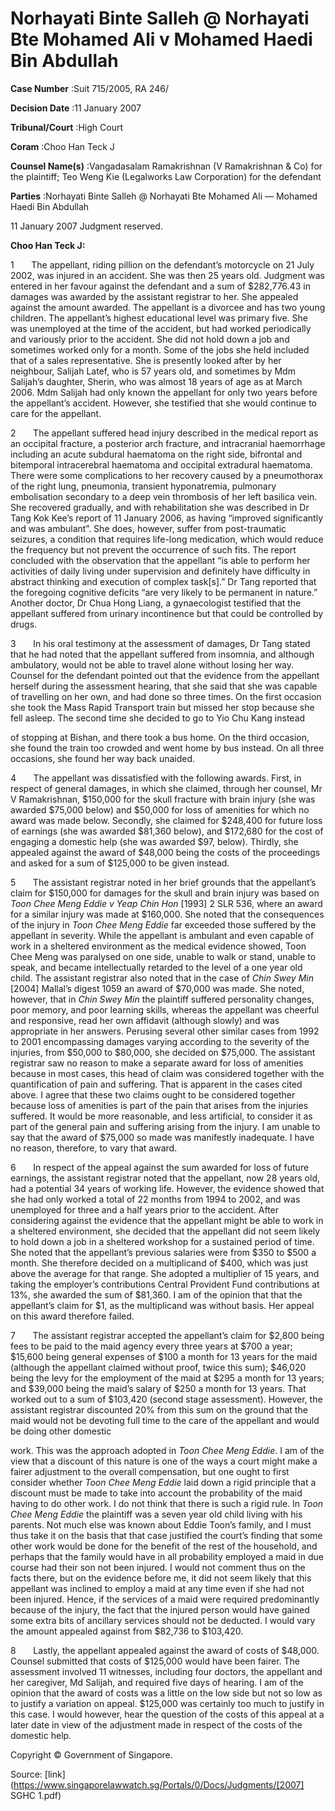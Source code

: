 # Norhayati Binte Salleh @ Norhayati Bte Mohamed Ali v Mohamed Haedi Bin Abdullah 



**Case Number** :Suit 715/2005, RA 246/ 

**Decision Date** :11 January 2007 

**Tribunal/Court** :High Court 

**Coram** :Choo Han Teck J 

**Counsel Name(s)** :Vangadasalam Ramakrishnan (V Ramakrishnan & Co) for the plaintiff; Teo Weng Kie (Legalworks Law Corporation) for the defendant 

**Parties** :Norhayati Binte Salleh @ Norhayati Bte Mohamed Ali — Mohamed Haedi Bin Abdullah 

11 January 2007 Judgment reserved. 

**Choo Han Teck J:** 

1       The appellant, riding pillion on the defendant’s motorcycle on 21 July 2002, was injured in an accident. She was then 25 years old. Judgment was entered in her favour against the defendant and a sum of $282,776.43 in damages was awarded by the assistant registrar to her. She appealed against the amount awarded. The appellant is a divorcee and has two young children. The appellant’s highest educational level was primary five. She was unemployed at the time of the accident, but had worked periodically and variously prior to the accident. She did not hold down a job and sometimes worked only for a month. Some of the jobs she held included that of a sales representative. She is presently looked after by her neighbour, Salijah Latef, who is 57 years old, and sometimes by Mdm Salijah’s daughter, Sherin, who was almost 18 years of age as at March 2006. Mdm Salijah had only known the appellant for only two years before the appellant’s accident. However, she testified that she would continue to care for the appellant. 

2       The appellant suffered head injury described in the medical report as an occipital fracture, a posterior arch fracture, and intracranial haemorrhage including an acute subdural haematoma on the right side, bifrontal and bitemporal intracerebral haematoma and occipital extradural haematoma. There were some complications to her recovery caused by a pneumothorax of the right lung, pneumonia, transient hyponatremia, pulmonary embolisation secondary to a deep vein thrombosis of her left basilica vein. She recovered gradually, and with rehabilitation she was described in Dr Tang Kok Kee’s report of 11 January 2006, as having “improved significantly and was ambulant”. She does, however, suffer from post-traumatic seizures, a condition that requires life-long medication, which would reduce the frequency but not prevent the occurrence of such fits. The report concluded with the observation that the appellant “is able to perform her activities of daily living under supervision and definitely have difficulty in abstract thinking and execution of complex task[s].” Dr Tang reported that the foregoing cognitive deficits “are very likely to be permanent in nature.” Another doctor, Dr Chua Hong Liang, a gynaecologist testified that the appellant suffered from urinary incontinence but that could be controlled by drugs. 

3       In his oral testimony at the assessment of damages, Dr Tang stated that he had noted that the appellant suffered from insomnia, and although ambulatory, would not be able to travel alone without losing her way. Counsel for the defendant pointed out that the evidence from the appellant herself during the assessment hearing, that she said that she was capable of travelling on her own, and had done so three times. On the first occasion she took the Mass Rapid Transport train but missed her stop because she fell asleep. The second time she decided to go to Yio Chu Kang instead 


of stopping at Bishan, and there took a bus home. On the third occasion, she found the train too crowded and went home by bus instead. On all three occasions, she found her way back unaided. 

4       The appellant was dissatisfied with the following awards. First, in respect of general damages, in which she claimed, through her counsel, Mr V Ramakrishnan, $150,000 for the skull fracture with brain injury (she was awarded $75,000 below) and $50,000 for loss of amenities for which no award was made below. Secondly, she claimed for $248,400 for future loss of earnings (she was awarded $81,360 below), and $172,680 for the cost of engaging a domestic help (she was awarded $97, below). Thirdly, she appealed against the award of $48,000 being the costs of the proceedings and asked for a sum of $125,000 to be given instead. 

5       The assistant registrar noted in her brief grounds that the appellant’s claim for $150,000 for damages for the skull and brain injury was based on _Toon Chee Meng Eddie v Yeap Chin Hon_ <span class="citation">[1993] 2 SLR 536</span>, where an award for a similar injury was made at $160,000. She noted that the consequences of the injury in _Toon Chee Meng Eddie_ far exceeded those suffered by the appellant in severity. While the appellant is ambulant and even capable of work in a sheltered environment as the medical evidence showed, Toon Chee Meng was paralysed on one side, unable to walk or stand, unable to speak, and became intellectually retarded to the level of a one year old child. The assistant registrar also noted that in the case of _Chin Swey Min_ [2004] Mallal’s digest 1059 an award of $70,000 was made. She noted, however, that in _Chin Swey Min_ the plaintiff suffered personality changes, poor memory, and poor learning skills, whereas the appellant was cheerful and responsive, read her own affidavit (although slowly) and was appropriate in her answers. Perusing several other similar cases from 1992 to 2001 encompassing damages varying according to the severity of the injuries, from $50,000 to $80,000, she decided on $75,000. The assistant registrar saw no reason to make a separate award for loss of amenities because in most cases, this head of claim was considered together with the quantification of pain and suffering. That is apparent in the cases cited above. I agree that these two claims ought to be considered together because loss of amenities is part of the pain that arises from the injuries suffered. It would be more reasonable, and less artificial, to consider it as part of the general pain and suffering arising from the injury. I am unable to say that the award of $75,000 so made was manifestly inadequate. I have no reason, therefore, to vary that award. 

6       In respect of the appeal against the sum awarded for loss of future earnings, the assistant registrar noted that the appellant, now 28 years old, had a potential 34 years of working life. However, the evidence showed that she had only worked a total of 22 months from 1994 to 2002, and was unemployed for three and a half years prior to the accident. After considering against the evidence that the appellant might be able to work in a sheltered environment, she decided that the appellant did not seem likely to hold down a job in a sheltered workshop for a sustained period of time. She noted that the appellant’s previous salaries were from $350 to $500 a month. She therefore decided on a multiplicand of $400, which was just above the average for that range. She adopted a multiplier of 15 years, and taking the employer’s contributions Central Provident Fund contributions at 13%, she awarded the sum of $81,360. I am of the opinion that that the appellant’s claim for $1, as the multiplicand was without basis. Her appeal on this award therefore failed. 

7       The assistant registrar accepted the appellant’s claim for $2,800 being fees to be paid to the maid agency every three years at $700 a year; $15,600 being general expenses of $100 a month for 13 years for the maid (although the appellant claimed without proof, twice this sum); $46,020 being the levy for the employment of the maid at $295 a month for 13 years; and $39,000 being the maid’s salary of $250 a month for 13 years. That worked out to a sum of $103,420 (second stage assessment). However, the assistant registrar discounted 20% from this sum on the ground that the maid would not be devoting full time to the care of the appellant and would be doing other domestic 


work. This was the approach adopted in _Toon Chee Meng Eddie_. I am of the view that a discount of this nature is one of the ways a court might make a fairer adjustment to the overall compensation, but one ought to first consider whether _Toon Chee Meng Eddie_ laid down a rigid principle that a discount must be made to take into account the probability of the maid having to do other work. I do not think that there is such a rigid rule. In _Toon Chee Meng Eddie_ the plaintiff was a seven year old child living with his parents. Not much else was known about Eddie Toon’s family, and I must thus take it on the basis that that case justified the court’s finding that some other work would be done for the benefit of the rest of the household, and perhaps that the family would have in all probability employed a maid in due course had their son not been injured. I would not comment thus on the facts there, but on the evidence before me, it did not seem likely that this appellant was inclined to employ a maid at any time even if she had not been injured. Hence, if the services of a maid were required predominantly because of the injury, the fact that the injured person would have gained some extra bits of ancillary services should not be deducted. I would vary the amount appealed against from $82,736 to $103,420. 

8       Lastly, the appellant appealed against the award of costs of $48,000. Counsel submitted that costs of $125,000 would have been fairer. The assessment involved 11 witnesses, including four doctors, the appellant and her caregiver, Md Salijah, and required five days of hearing. I am of the opinion that the award of costs was a little on the low side but not so low as to justify a variation on appeal. $125,000 was certainly too much to justify in this case. I would however, hear the question of the costs of this appeal at a later date in view of the adjustment made in respect of the costs of the domestic help. 

 Copyright © Government of Singapore. 


Source: [link](https://www.singaporelawwatch.sg/Portals/0/Docs/Judgments/[2007] SGHC 1.pdf)
